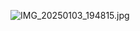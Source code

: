 ![IMG_20250103_194815.jpg](https://github.com/user-attachments/assets/9b554a1f-4a84-4378-9ebf-677d913fb422)

